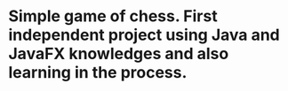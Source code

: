 # Simple game of chess. First independent project using Java and JavaFX knowledges and also learning in the process.
